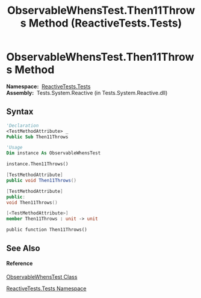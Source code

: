 ﻿---
title: ObservableWhensTest.Then11Throws Method  (ReactiveTests.Tests)
TOCTitle: Then11Throws Method
ms:assetid: M:ReactiveTests.Tests.ObservableWhensTest.Then11Throws
ms:mtpsurl: https://msdn.microsoft.com/en-us/library/reactivetests.tests.observablewhenstest.then11throws(v=VS.103)
ms:contentKeyID: 36621025
ms.date: 06/28/2011
mtps_version: v=VS.103
f1_keywords:
- ReactiveTests.Tests.ObservableWhensTest.Then11Throws
dev_langs:
- CSharp
- JScript
- VB
- FSharp
- c++
---

# ObservableWhensTest.Then11Throws Method

**Namespace:**  [ReactiveTests.Tests](hh289046\(v=vs.103\).md)  
**Assembly:**  Tests.System.Reactive (in Tests.System.Reactive.dll)

## Syntax

``` vb
'Declaration
<TestMethodAttribute> _
Public Sub Then11Throws
```

``` vb
'Usage
Dim instance As ObservableWhensTest

instance.Then11Throws()
```

``` csharp
[TestMethodAttribute]
public void Then11Throws()
```

``` c++
[TestMethodAttribute]
public:
void Then11Throws()
```

``` fsharp
[<TestMethodAttribute>]
member Then11Throws : unit -> unit 
```

``` jscript
public function Then11Throws()
```

## See Also

#### Reference

[ObservableWhensTest Class](hh303102\(v=vs.103\).md)

[ReactiveTests.Tests Namespace](hh289046\(v=vs.103\).md)

